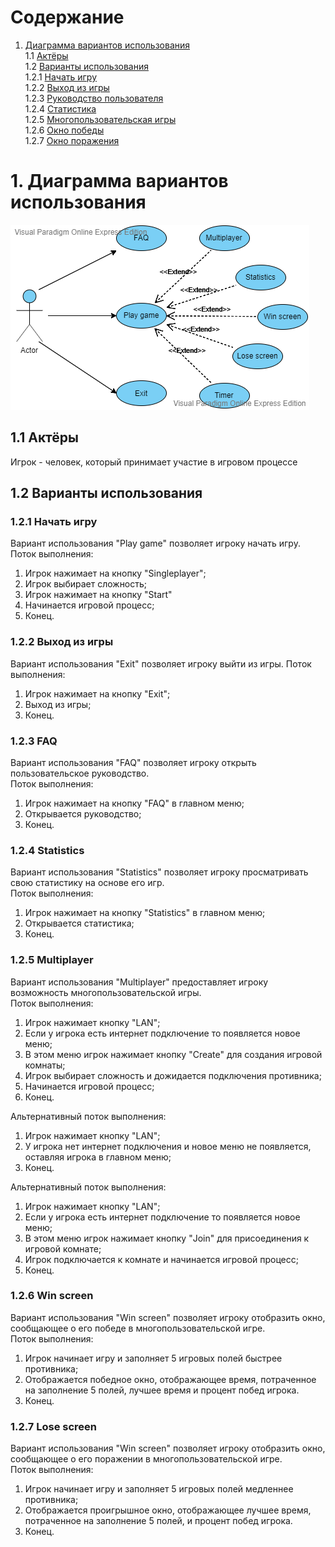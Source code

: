 # Содержание
1. [Диаграмма вариантов использования](#1Диаграмма-вариантов-использования)  
1.1 [Актёры](#11-Актёры)  
1.2 [Варианты использования](#12-Варианты-использования)  
1.2.1 [Начать игру](#121-Начать-игру)  
1.2.2 [Выход из игры](#122-Выход-из-игры)   
1.2.3 [Руководство пользователя](#123-FAQ)  
1.2.4 [Статистика](#124-Statistics)  
1.2.5 [Многопользовательская игры](#125-Multiplayer)  
1.2.6 [Окно победы](#126-Win-screen)  
1.2.7 [Окно поражения](#127-Lose-screen)

# 1. Диаграмма вариантов использования 
![Диаграмма-вариантов использования](https://github.com/Cemiroling/BF-LB/blob/master/Diagrams/Use%20case/Use%20case.png) 
## 1.1 Актёры 
  Игрок - человек, который принимает участие в игровом процессе  

## 1.2 Варианты использования 
### 1.2.1 Начать игру  
Вариант использования "Play game" позволяет игроку начать игру.  
Поток выполнения:
 1. Игрок нажимает на кнопку "Singleplayer";
 2. Игрок выбирает сложность;
 3. Игрок нажимает на кнопку "Start"
 4. Начинается игровой процесс;
 5. Конец.  
 
 ### 1.2.2 Выход из игры 
 Вариант использования "Exit" позволяет игроку выйти из игры.
 Поток выполнения:
  1. Игрок нажимает на кнопку "Exit";
  2. Выход из игры;
  3. Конец.
  
 ### 1.2.3 FAQ  
 Вариант использования "FAQ" позволяет игроку открыть пользовательское руководство.  
 Поток выполнения:
  1. Игрок нажимает на кнопку "FAQ" в главном меню;
  2. Открывается руководство;
  3. Конец.  
    
 ### 1.2.4 Statistics  
 Вариант использования "Statistics" позволяет игроку просматривать свою статистику на основе его игр.  
 Поток выполнения:
  1. Игрок нажимает на кнопку "Statistics" в главном меню;
  2. Открывается статистика;
  3. Конец.  
  
### 1.2.5 Multiplayer
Вариант использования "Multiplayer" предоставляет игроку возможность многопользовательской игры.  
Поток выполнения:  
 1. Игрок нажимает кнопку "LAN";
 2. Если у игрока есть интернет подключение то появляется новое меню;
 3. В этом меню игрок нажимает кнопку "Create" для создания игровой комнаты;
 4. Игрок выбирает сложность и дожидается подключения противника;
 5. Начинается игровой процесс;
 6. Конец.  

Альтернативный поток выполнения: 
 1. Игрок нажимает кнопку "LAN";
 2. У игрока нет интернет подключения и новое меню не появляется, оставляя игрока в главном меню;
 3. Конец. 
 
 Альтернативный поток выполнения: 
 1. Игрок нажимает кнопку "LAN";
 2. Если у игрока есть интернет подключение то появляется новое меню;
 3. В этом меню игрок нажимает кнопку "Join" для присоединения к игровой комнате;
 4. Игрок подключается к комнате и начинается игровой процесс;
 5. Конец.  
 
### 1.2.6 Win screen
Вариант использования "Win screen" позволяет игроку отобразить окно, сообщающее о его победе в многопользовательской игре.  
Поток выполнения:  
 1. Игрок начинает игру и заполняет 5 игровых полей быстрее противника;
 2. Отображается победное окно, отображающее время, потраченное на заполнение 5 полей, лучшее время и процент побед игрока.
 3. Конец.  
 
### 1.2.7 Lose screen
Вариант использования "Win screen" позволяет игроку отобразить окно, сообщающее о его поражении в многопользовательской игре.  
Поток выполнения:  
 1. Игрок начинает игру и заполняет 5 игровых полей медленнее противника;
 2. Отображается проигрышное окно, отображающее лучшее время, потраченное на заполнение 5 полей, и процент побед игрока.
 3. Конец.  
 
